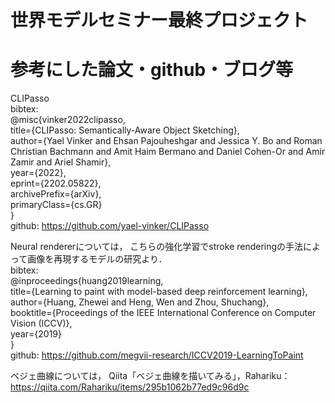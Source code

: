 # 世界モデルセミナー最終プロジェクト



# 参考にした論文・github・ブログ等
CLIPasso  
bibtex:  
@misc{vinker2022clipasso,  
      title={CLIPasso: Semantically-Aware Object Sketching},  
      author={Yael Vinker and Ehsan Pajouheshgar and Jessica Y. Bo and Roman Christian Bachmann and Amit Haim Bermano and Daniel Cohen-Or and Amir Zamir and Ariel Shamir},  
      year={2022},  
      eprint={2202.05822},  
      archivePrefix={arXiv},  
      primaryClass={cs.GR}  
}  
github: https://github.com/yael-vinker/CLIPasso  

Neural rendererについては，
こちらの強化学習でstroke renderingの手法によって画像を再現するモデルの研究より．  
bibtex:  
@inproceedings{huang2019learning,  
  title={Learning to paint with model-based deep reinforcement learning},  
  author={Huang, Zhewei and Heng, Wen and Zhou, Shuchang},  
  booktitle={Proceedings of the IEEE International Conference on Computer Vision (ICCV)},  
  year={2019}  
}  
github: https://github.com/megvii-research/ICCV2019-LearningToPaint  

ベジェ曲線については，
Qiita「ベジェ曲線を描いてみる」，Rahariku：https://qiita.com/Rahariku/items/295b1062b77ed9c96d9c  
